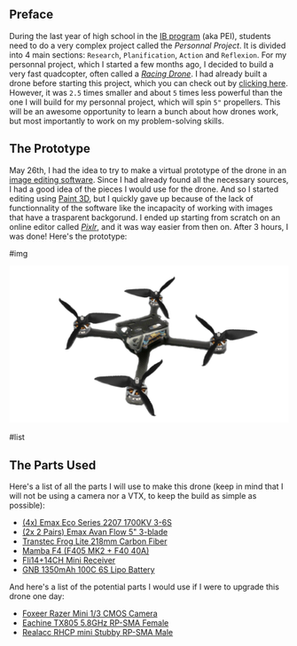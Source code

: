 ## Preface

During the last year of high school in the [IB program](https://www.ibo.org/) (aka PEI), students need to do a very complex project called the _Personnal Project_. It is divided into 4 main sections: `Research`, `Planification`, `Action` and `Reflexion`. For my personnal project, which I started a few months ago, I decided to build a very fast quadcopter, often called a _[Racing Drone](https://www.google.com/search?q=racing+drone&safe=strict&tbm=isch)_. I had already built a drone before starting this project, which you can check out by [clicking here](../Racing-Drone/). However, it was `2.5` times smaller and about `5` times less powerful than the one I will build for my personnal project, which will spin `5"` propellers. This will be an awesome opportunity to learn a bunch about how drones work, but most importantly to work on my problem-solving skills.

## The Prototype

May 26th, I had the idea to try to make a virtual prototype of the drone in an [image editing software](https://pixlr.com/x/). Since I had already found all the necessary sources, I had a good idea of the pieces I would use for the drone. And so I started editing using [Paint 3D](https://www.microsoft.com/en-us/p/paint-3d/9nblggh5fv99), but I quickly gave up because of the lack of functionnality of the software like the incapacity of working with images that have a trasparent backgorund. I ended up starting from scratch on an online editor called _[Pixlr](https://pixlr.com/x/)_, and it was way easier from then on. After 3 hours, I was done! Here's the prototype:

#img

![](<./Drone%20(3).png>)

#list

## The Parts Used

Here's a list of all the parts I will use to make this drone (keep in mind that I will not be using a camera nor a VTX, to keep the build as simple as possible):

- [(4x) Emax Eco Series 2207 1700KV 3-6S](https://www.banggood.com/4PCS-Emax-ECO-Series-2207-1700KV-3-6S-Brushless-Motor-for-RC-Drone-FPV-Racing-p-1582953.html?akmClientCountry=CA&rmmds=cart_middle_products&cur_warehouse=CN)
- [(2x 2 Pairs) Emax Avan Flow 5" 3-blade](https://www.banggood.com/2-Pairs-Emax-AVAN-Flow-5-Inch-5x4_3x3-3-blade-RC-Drone-FPV-Racing-Propeller-for-2206-2207-2306-Motor-p-1277627.html?akmClientCountry=CA&rmmds=cart_middle_products&ID=515405&cur_warehouse=CN)
- [Transtec Frog Lite 218mm Carbon Fiber](https://www.banggood.com/Frog-Race-Frog-Lite-218mm-Carbon-Fiber-4mm-Arm-X-Frame-DIY-Frame-Kit-p-1131900.html?akmClientCountry=CA&rmmds=cart_middle_products&ID=528662&cur_warehouse=CN)
- [Mamba F4 (F405 MK2 + F40 40A)](https://www.banggood.com/MAMBA-F405-MK2-Betaflight-Flight-Controller-F40-40A-3-6S-DSHOT600-FPV-Racing-Brushless-ESC-p-1345001.html?akmClientCountry=CA&rmmds=cart_middle_products&cur_warehouse=USA)
- [Fli14+14CH Mini Receiver](https://www.banggood.com/1_7g-Fli1414CH-Mini-Receiver-Compatible-Flysky-AFHDS-2A-w-RSSI-Output-for-FS-i6-FS-i10-Turnigy-I6S-p-1302715.html?akmClientCountry=CA&rmmds=cart_middle_products&cur_warehouse=CN)
- [GNB 1350mAh 100C 6S Lipo Battery](https://www.banggood.com/Gaoneng-GNB-22_2V-1350mAh-100C-6S-Lipo-Battery-XT60-Plug-for-HyperLite-Floss-2_1-Team-Edition-Drone-Frame-p-1627976.html?rmmds=search&DCC=US&currency=CAD&cur_warehouse=CN)

And here's a list of the potential parts I would use if I were to upgrade this drone one day:

- [Foxeer Razer Mini 1/3 CMOS Camera](https://www.banggood.com/Foxeer-Razer-Mini-13-CMOS-HD-5MP-2_1mm-M12-Lens-1200TVL-43169-NTSCPAL-Switchable-FPV-Camera-For-RC-Drone-p-1578759.html?akmClientCountry=CA&rmmds=cart_middle_products&ID=6269620530498522237&cur_warehouse=USA)
- [Eachine TX805 5.8GHz RP-SMA Female](https://www.banggood.com/Eachine-TX805-5_8G-40CH-25-or-200-or-600-or-800mW-FPV-Transmitter-TX-LED-Display-Support-OSD-or-Pitmode-or-Smart-Audio-p-1333984.html?rmmds=search&ID=512671&cur_warehouse=USA)
- [Realacc RHCP mini Stubby RP-SMA Male](https://www.banggood.com/Realacc-RHCP-Super-mini-AXII-Stubby-5_8GHz-1_6dBi-Antenna-For-TX-RX-Fatshark-Goggles-p-1221877.html?akmClientCountry=CA&rmmds=cart_middle_products&ID=512670&cur_warehouse=CN)
